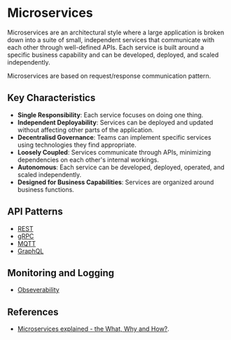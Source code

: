 # Microservices

Microservices are an architectural style where a large application is broken down into a suite of small, independent services that communicate with each other through well-defined APIs. Each service is built around a specific business capability and can be developed, deployed, and scaled independently.

Microservices are based on request/response communication pattern.

## Key Characteristics

* **Single Responsibility**: Each service focuses on doing one thing.
* **Independent Deployability**: Services can be deployed and updated without affecting other parts of the application.
* **Decentralisd Governance**: Teams can implement specific services using technologies they find appropriate.
* **Loosely Coupled**: Services communicate through APIs, minimizing dependencies on each other's internal workings.
* **Autonomous**: Each service can be developed, deployed, operated, and scaled independently.
* **Designed for Business Capabilities**: Services are organized around business functions.

## API Patterns

* [REST](./rest.md)
* [gRPC](./grpc.md)
* [MQTT](https://github.com/paulwizviz/learn-mqtt)
* [GraphQL](./graphql.md)

## Monitoring and Logging

* [Obseverability](./observability.md)

## References

* [Microservices explained - the What, Why and How?](https://www.youtube.com/watch?v=rv4LlmLmVWk).
